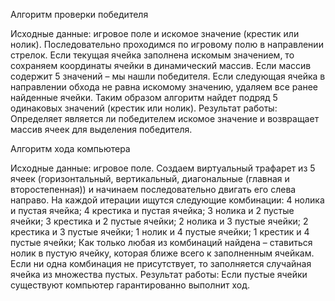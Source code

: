 Алгоритм проверки победителя

Исходные данные: игровое поле и искомое значение (крестик или нолик).
Последовательно проходимся по игровому полю в направлении стрелок.
Если текущая ячейка заполнена искомым значением, то сохраняем координаты ячейки в динамический массив.
Если массив содержит 5 значений – мы нашли победителя. Если следующая ячейка в направлении обхода не равна искомому
значению, удаляем все ранее найденные ячейки.
Таким образом алгоритм найдет подряд 5 одинаковых значений (крестик или нолик).
Результат работы: Определяет является ли победителем искомое значение и возвращает массив ячеек для выделения победителя.

Алгоритм хода компьютера

Исходные данные: игровое поле.
Создаем виртуальный трафарет из 5 ячеек (горизонтальный, вертикальный, диагональные (главная и второстепенная)) и начинаем
последовательно двигать его слева направо. На каждой итерации ищутся следующие комбинации:
4 нолика и пустая ячейка;
4 крестика и пустая ячейка;
3 нолика и 2 пустые ячейки;
3 крестика и 2 пустые ячейки;
2 нолика и 3 пустые ячейки;
2 крестика и 3 пустые ячейки;
1 нолик и 4 пустые ячейки;
1 крестик и 4 пустые ячейки;
Как только любая из комбинаций найдена – ставиться нолик в пустую ячейку, которая ближе всего к заполненным ячейкам.
Если ни одна комбинация не присутствует, то заполняется случайная ячейка из множества пустых.
Результат работы: Если пустые ячейки существуют компьютер гарантированно выполнит ход.
